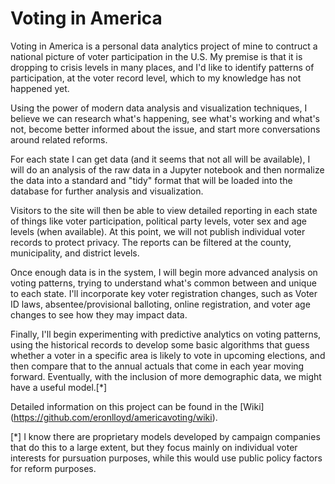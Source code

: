 # Voting in America

Voting in America is a personal data analytics project of mine to
contruct a national picture of voter participation in the U.S. My
premise is that it is dropping to crisis levels in many places, and I'd
like to identify patterns of participation, at the voter record level,
which to my knowledge has not happened yet.

Using the power of modern data analysis and visualization techniques, I
believe we can  research what's happening, see what's working and what's
not, become better informed about the issue, and start more
conversations around related reforms.

For each state I can get data (and it seems that not all will be
available), I will do an analysis of the raw data in a Jupyter notebook
and then normalize the data into a standard and "tidy" format that will
be loaded into the database for further analysis and visualization.

Visitors to the site will then be able to view detailed reporting in
each state of things like voter participation, political party levels,
voter sex and age levels (when available). At this point, we will not
publish individual voter records to protect privacy. The reports can be
filtered at the county, municipality, and district levels.

Once enough data is in the system, I will begin more advanced analysis
on voting patterns, trying to understand what's common between and
unique to each state. I'll incorporate key voter registration changes,
such as Voter ID laws, absentee/provisional balloting, online
registration, and voter age changes to see how they may impact data.

Finally, I'll begin experimenting with predictive analytics on voting
patterns, using the historical records to develop some basic algorithms
that guess whether a voter in a specific area is likely to vote in upcoming
elections, and then compare that to the annual actuals that come in each
year moving forward. Eventually, with the inclusion of more demographic
data, we might have a useful model.[*]

Detailed information on this project can be found in the [Wiki]
(https://github.com/eronlloyd/americavoting/wiki).

[*] I know there are proprietary models developed by campaign companies
that do this to a large extent, but they focus mainly on individual
voter interests for pursuation purposes, while this would use public
policy factors for reform purposes.
